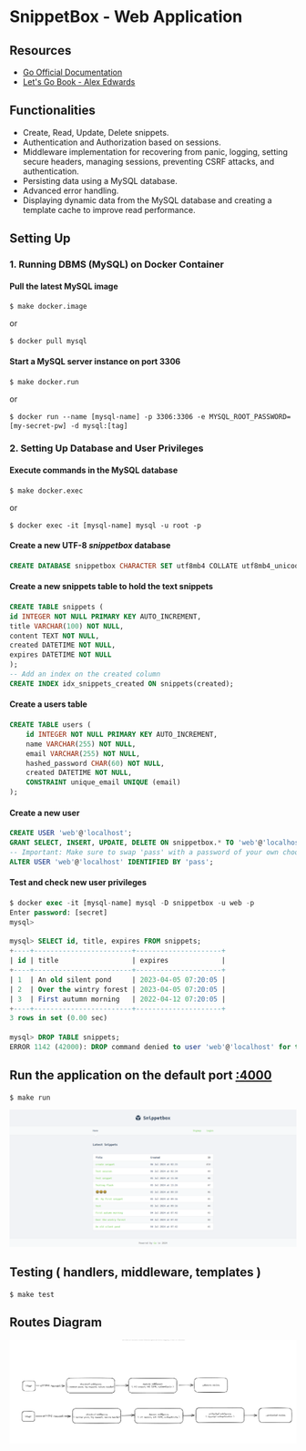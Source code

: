 # SnippetBox - Web Application

## Resources
- [Go Official Documentation](https://go.dev/)
- [Let's Go Book - Alex Edwards](https://lets-go.alexedwards.net/)

## Functionalities
- Create, Read, Update, Delete snippets.
- Authentication and Authorization based on sessions.
- Middleware implementation for recovering from panic, logging, setting secure headers, managing sessions, preventing CSRF attacks, and authentication.
- Persisting data using a MySQL database.
- Advanced error handling.
- Displaying dynamic data from the MySQL database and creating a template cache to improve read performance.

## Setting Up

### 1. Running DBMS (MySQL) on Docker Container

#### Pull the latest MySQL image
    $ make docker.image
or

    $ docker pull mysql

#### Start a MySQL server instance on port 3306
    $ make docker.run
or

    $ docker run --name [mysql-name] -p 3306:3306 -e MYSQL_ROOT_PASSWORD=[my-secret-pw] -d mysql:[tag]

### 2. Setting Up Database and User Privileges

#### Execute commands in the MySQL database
    $ make docker.exec
or

    $ docker exec -it [mysql-name] mysql -u root -p

#### Create a new UTF-8 *snippetbox* database
```sql
CREATE DATABASE snippetbox CHARACTER SET utf8mb4 COLLATE utf8mb4_unicode_ci;
```

#### Create a new snippets table to hold the text snippets
```sql
CREATE TABLE snippets (
id INTEGER NOT NULL PRIMARY KEY AUTO_INCREMENT,
title VARCHAR(100) NOT NULL,
content TEXT NOT NULL,
created DATETIME NOT NULL,
expires DATETIME NOT NULL
);
-- Add an index on the created column
CREATE INDEX idx_snippets_created ON snippets(created);
```

#### Create a users table

```sql
CREATE TABLE users (
    id INTEGER NOT NULL PRIMARY KEY AUTO_INCREMENT,
    name VARCHAR(255) NOT NULL,
    email VARCHAR(255) NOT NULL,
    hashed_password CHAR(60) NOT NULL,
    created DATETIME NOT NULL,
    CONSTRAINT unique_email UNIQUE (email)
);
```

#### Create a new user
```sql
CREATE USER 'web'@'localhost';
GRANT SELECT, INSERT, UPDATE, DELETE ON snippetbox.* TO 'web'@'localhost';
-- Important: Make sure to swap 'pass' with a password of your own choosing
ALTER USER 'web'@'localhost' IDENTIFIED BY 'pass';
```

#### Test and check new user privileges
```sql
$ docker exec -it [mysql-name] mysql -D snippetbox -u web -p
Enter password: [secret]
mysql>
  
mysql> SELECT id, title, expires FROM snippets;
+----+------------------------+---------------------+
| id | title                  | expires             |
+----+------------------------+---------------------+
| 1  | An old silent pond     | 2023-04-05 07:20:05 |
| 2  | Over the wintry forest | 2023-04-05 07:20:05 |
| 3  | First autumn morning   | 2022-04-12 07:20:05 |
+----+------------------------+---------------------+
3 rows in set (0.00 sec)

mysql> DROP TABLE snippets;
ERROR 1142 (42000): DROP command denied to user 'web'@'localhost' for table 'snippets'
```

## Run the application on the default port [:4000](https://localhost:4000)
    $ make run
![img.png](ui/static/img/img.png)

## Testing ( handlers, middleware, templates )
    $ make test

## Routes Diagram
![img.png](ui/static/img/routes.png)